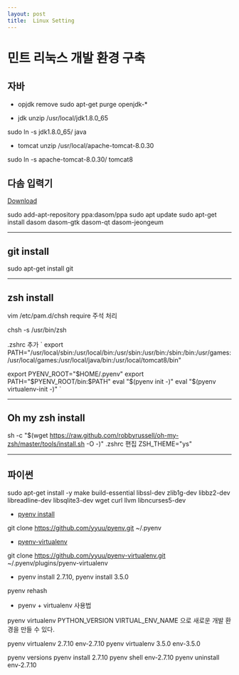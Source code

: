 ```yaml
---
layout: post
title:  Linux Setting
---
```

# 민트 리눅스 개발 환경 구축

## 자바

- opjdk remove
sudo apt-get purge openjdk-\*

- jdk
unzip /usr/local/jdk1.8.0_65

sudo ln -s jdk1.8.0_65/ java

- tomcat
unzip /usr/local/apache-tomcat-8.0.30

sudo ln -s apache-tomcat-8.0.30/ tomcat8


## 다솜 입력기

[Download](https://github.com/dasom-im/dasom/releases/tag/1.2)

sudo add-apt-repository ppa:dasom/ppa
sudo apt update
sudo apt-get install dasom dasom-gtk dasom-qt dasom-jeongeum


----
## git install 
sudo apt-get install git

----
## zsh install 
vim /etc/pam.d/chsh  require 주석 처리 

chsh -s /usr/bin/zsh

.zshrc 추가 
\`
export PATH="/usr/local/sbin:/usr/local/bin:/usr/sbin:/usr/bin:/sbin:/bin:/usr/games:/usr/local/games:/usr/local/java/bin:/usr/local/tomcat8/bin"

export PYENV_ROOT="$HOME/.pyenv"
export PATH="$PYENV_ROOT/bin:$PATH"
eval "$(pyenv init -)"
eval "$(pyenv virtualenv-init -)"
\`

----
## Oh my zsh install
sh -c "$(wget https://raw.github.com/robbyrussell/oh-my-zsh/master/tools/install.sh -O -)"
.zshrc 편집 ZSH_THEME="ys"

----
## 파이썬

sudo apt-get install -y make build-essential libssl-dev zlib1g-dev libbz2-dev \
libreadline-dev libsqlite3-dev wget curl llvm libncurses5-dev

- [pyenv install](https://github.com/yyuu/pyenv)

git clone https://github.com/yyuu/pyenv.git ~/.pyenv 

- [pyenv-virtualenv](https://github.com/yyuu/pyenv-virtualenv)

git clone https://github.com/yyuu/pyenv-virtualenv.git ~/.pyenv/plugins/pyenv-virtualenv


- pyenv install 2.7.10, pyenv install 3.5.0 

pyenv rehash

- pyenv + virtualenv 사용법

pyenv virtualenv PYTHON_VERSION VIRTUAL_ENV_NAME 으로 새로운 개발 환경을 만들 수 있다.

pyenv virtualenv 2.7.10 env-2.7.10
pyenv virtualenv 3.5.0 env-3.5.0

pyenv versions
pyenv install 2.7.10
pyenv shell env-2.7.10
pyenv uninstall env-2.7.10
